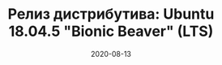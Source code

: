 ---
layout: post
title: "Релиз дистрибутива: Ubuntu 18.04.5 \"Bionic Beaver\" (LTS)"
date: 2020-08-13   
---